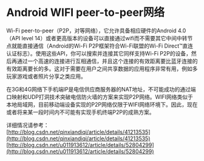 # Android WIFI peer-to-peer网络

Wi-Fi peer-to-peer（P2P，对等网络），它允许具备相应硬件的Android 4.0（API level 14）或者更高版本的设备可以直接通过wifi而不需要其它中间中转节点就能直接通信（Android的Wi-Fi P2P框架符合Wi-Fi联盟的Wi-Fi Direct™直连认证标志）。使用这些API，你可以搜索并连接其它同样支持Wi-Fi P2P的设备，然后再通过一个高速的连接进行互相通信，并且这个连接的有效距离要比蓝牙连接的有效距离要长的多。这对于需要在用户之间共享数据的应用程序非常有用，例如多玩家游戏或者照片分享之类应用。

在3G和4G网络下手机端IP是电信供应商服务器的NAT地址，不可能成功的通过端口映射和UDP打洞技术突破电信防火墙的方案来实现P2P网络。WIFI网络类似于本地局域网，目前移动端设备实现的P2P网络仅限于WIFI网络环境下。因此，现在或者将来某一段时间内不可能有实现手机终端P2P的成熟方案。

详细情况请参考：  
[http://blog.csdn.net/qinxiandiqi/article/details/41213535](http://blog.csdn.net/qinxiandiqi/article/details/41213535)
[http://blog.csdn.net/u011913612/article/details/52804299](http://blog.csdn.net/u011913612/article/details/52804299)
